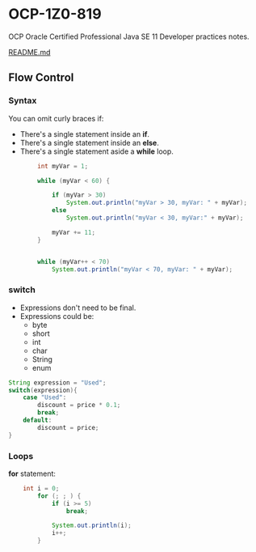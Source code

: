 # OCP-1Z0-819
OCP Oracle Certified Professional Java SE 11 Developer practices notes.

[README.md](../../README.md#flow-control)

## Flow Control

### Syntax 
You can omit curly braces if:
- There's a single statement inside an **if**.
- There's a single statement inside an **else**.
- There's a single statement aside a **while** loop.

````java
        int myVar = 1;

        while (myVar < 60) {

            if (myVar > 30)
                System.out.println("myVar > 30, myVar: " + myVar);
            else
                System.out.println("myVar < 30, myVar:" + myVar);

            myVar += 11;
        }


        while (myVar++ < 70)
            System.out.println("myVar < 70, myVar: " + myVar);
````

### switch
* Expressions don't need to be final.
* Expressions could be:
  *  byte
  *  short
  *  int
  *  char
  *  String
  *  enum

````java
String expression = "Used";
switch(expression){
    case "Used": 
        discount = price * 0.1;
        break;
    default: 
        discount = price;
}
````

### Loops

**for** statement:

````java
    int i = 0;
        for (; ; ) {
            if (i >= 5)
                break;

            System.out.println(i);
            i++;
        }
````



